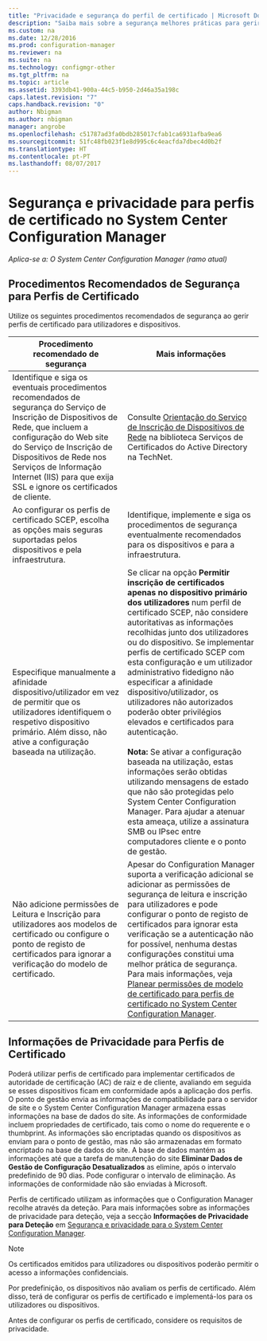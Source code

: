 ```yaml
---
title: "Privacidade e segurança do perfil de certificado | Microsoft Docs"
description: "Saiba mais sobre a segurança melhores práticas para gerir perfis de certificados para utilizadores e dispositivos no System Center Configuration Manager."
ms.custom: na
ms.date: 12/28/2016
ms.prod: configuration-manager
ms.reviewer: na
ms.suite: na
ms.technology: configmgr-other
ms.tgt_pltfrm: na
ms.topic: article
ms.assetid: 3393db41-900a-44c5-b950-2d46a35a198c
caps.latest.revision: "7"
caps.handback.revision: "0"
author: Nbigman
ms.author: nbigman
manager: angrobe
ms.openlocfilehash: c51787ad3fa0bdb285017cfab1ca6931afba9ea6
ms.sourcegitcommit: 51fc48fb023f1e8d995c6c4eacfda7dbec4d0b2f
ms.translationtype: HT
ms.contentlocale: pt-PT
ms.lasthandoff: 08/07/2017
---
```

# <a name="security-and-privacy-for-certificate-profiles-in-system-center-configuration-manager"></a>Segurança e privacidade para perfis de certificado no System Center Configuration Manager

*Aplica-se a: O System Center Configuration Manager (ramo atual)*


##  <a name="security-best-practices-for-certificate-profiles"></a>Procedimentos Recomendados de Segurança para Perfis de Certificado  
 Utilize os seguintes procedimentos recomendados de segurança ao gerir perfis de certificado para utilizadores e dispositivos.  

|Procedimento recomendado de segurança|Mais informações|  
|----------------------------|----------------------|  
|Identifique e siga os eventuais procedimentos recomendados de segurança do Serviço de Inscrição de Dispositivos de Rede, que incluem a configuração do Web site do Serviço de Inscrição de Dispositivos de Rede nos Serviços de Informação Internet (IIS) para que exija SSL e ignore os certificados de cliente.|Consulte [Orientação do Serviço de Inscrição de Dispositivos de Rede](http://go.microsoft.com/fwlink/p/?LinkId=309016) na biblioteca Serviços de Certificados do Active Directory na TechNet.|  
|Ao configurar os perfis de certificado SCEP, escolha as opções mais seguras suportadas pelos dispositivos e pela infraestrutura.|Identifique, implemente e siga os procedimentos de segurança eventualmente recomendados para os dispositivos e para a infraestrutura.|  
|Especifique manualmente a afinidade dispositivo/utilizador em vez de permitir que os utilizadores identifiquem o respetivo dispositivo primário. Além disso, não ative a configuração baseada na utilização.|Se clicar na opção **Permitir inscrição de certificados apenas no dispositivo primário dos utilizadores** num perfil de certificado SCEP, não considere autoritativas as informações recolhidas junto dos utilizadores ou do dispositivo. Se implementar perfis de certificado SCEP com esta configuração e um utilizador administrativo fidedigno não especificar a afinidade dispositivo/utilizador, os utilizadores não autorizados poderão obter privilégios elevados e certificados para autenticação.<br /><br /> **Nota:** Se ativar a configuração baseada na utilização, estas informações serão obtidas utilizando mensagens de estado que não são protegidas pelo System Center Configuration Manager. Para ajudar a atenuar esta ameaça, utilize a assinatura SMB ou IPsec entre computadores cliente e o ponto de gestão.|  
|Não adicione permissões de Leitura e Inscrição para utilizadores aos modelos de certificado ou configure o ponto de registo de certificados para ignorar a verificação do modelo de certificado.|Apesar do Configuration Manager suporta a verificação adicional se adicionar as permissões de segurança de leitura e inscrição para utilizadores e pode configurar o ponto de registo de certificados para ignorar esta verificação se a autenticação não for possível, nenhuma destas configurações constitui uma melhor prática de segurança. Para mais informações, veja [Planear permissões de modelo de certificado para perfis de certificado no System Center Configuration Manager](../../protect/plan-design/planning-for-certificate-template-permissions.md).|  

## <a name="privacy-information-for-certificate-profiles"></a>Informações de Privacidade para Perfis de Certificado  
 Poderá utilizar perfis de certificado para implementar certificados de autoridade de certificação (AC) de raiz e de cliente, avaliando em seguida se esses dispositivos ficam em conformidade após a aplicação dos perfis. O ponto de gestão envia as informações de compatibilidade para o servidor de site e o System Center Configuration Manager armazena essas informações na base de dados do site. As informações de conformidade incluem propriedades de certificado, tais como o nome do requerente e o thumbprint. As informações são encriptadas quando os dispositivos as enviam para o ponto de gestão, mas não são armazenadas em formato encriptado na base de dados do site. A base de dados mantém as informações até que a tarefa de manutenção do site **Eliminar Dados de Gestão de Configuração Desatualizados** as elimine, após o intervalo predefinido de 90 dias. Pode configurar o intervalo de eliminação. As informações de conformidade não são enviadas à Microsoft.  

 Perfis de certificado utilizam as informações que o Configuration Manager recolhe através da deteção. Para mais informações sobre as informações de privacidade para deteção, veja a secção **Informações de Privacidade para Deteção** em [Segurança e privacidade para o System Center Configuration Manager](../../core/plan-design/security/security-and-privacy.md).  

> [!NOTE]  
>  Os certificados emitidos para utilizadores ou dispositivos poderão permitir o acesso a informações confidenciais.  

 Por predefinição, os dispositivos não avaliam os perfis de certificado. Além disso, terá de configurar os perfis de certificado e implementá-los para os utilizadores ou dispositivos.  

 Antes de configurar os perfis de certificado, considere os requisitos de privacidade.  
